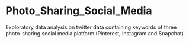 # Photo_Sharing_Social_Media
Exploratory data analysis on twitter data containing keywords of three photo-sharing social media platform (Pinterest, Instagram and Snapchat)
